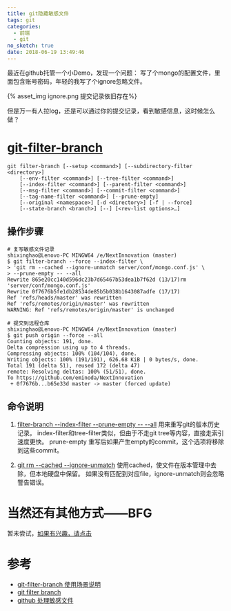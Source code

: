 ```yaml
---
title: git隐藏敏感文件
tags: git
categories:
  - 前端
  - git
no_sketch: true
date: 2018-06-19 13:49:46
---
```



最近在github托管一个小Demo，发现一个问题：
写了个mongo的配置文件，里面包含账号密码，年轻的我写了个ignore忽略文件。

{% asset_img ignore.png 提交记录依旧存在%}

但是万一有人拉log，还是可以通过你的提交记录，看到敏感信息，这时候怎么做？

# [git-filter-branch](https://git-scm.com/docs/git-filter-branch)

````
git filter-branch [--setup <command>] [--subdirectory-filter <directory>]
	[--env-filter <command>] [--tree-filter <command>]
	[--index-filter <command>] [--parent-filter <command>]
	[--msg-filter <command>] [--commit-filter <command>]
	[--tag-name-filter <command>] [--prune-empty]
	[--original <namespace>] [-d <directory>] [-f | --force]
	[--state-branch <branch>] [--] [<rev-list options>…​]
````

## 操作步骤
````
# 复写敏感文件记录
shixinghao@Lenovo-PC MINGW64 /e/NextInnovation (master)
$ git filter-branch --force --index-filter \
> 'git rm --cached --ignore-unmatch server/conf/mongo.conf.js' \
> --prune-empty -- --all
Rewrite 865e20cc140d596dc23b7d65467b53dea1b7f62d (13/17)rm 'server/conf/mongo.conf.js'
Rewrite 0f7676b5fe1db28534de85b5b038b1643087adfe (17/17)
Ref 'refs/heads/master' was rewritten
Ref 'refs/remotes/origin/master' was rewritten
WARNING: Ref 'refs/remotes/origin/master' is unchanged

# 提交到远程仓库
shixinghao@Lenovo-PC MINGW64 /e/NextInnovation (master)
$ git push origin --force --all
Counting objects: 191, done.
Delta compression using up to 4 threads.
Compressing objects: 100% (104/104), done.
Writing objects: 100% (191/191), 626.68 KiB | 0 bytes/s, done.
Total 191 (delta 51), reused 172 (delta 47)
remote: Resolving deltas: 100% (51/51), done.
To https://github.com/eminoda/NextInnovation
 + 0f7676b...b65e33d master -> master (forced update)
````

## 命令说明
1. [filter-branch --index-filter<command> --prune-empty -- --all](https://git-scm.com/docs/git-filter-branch#git-filter-branch---index-filterltcommandgt)
用来重写git的版本历史记录。
index-filter和tree-filter类似，但由于不走git tree等内容，直接走索引速度更快。
prune-empty 重写后如果产生empty的commit，这个选项将移除到这些commit。

2. [git rm --cached --ignore-unmatch](https://git-scm.com/docs/git-rm)
使用cached，使文件在版本管理中去除，但本地硬盘中保留。
如果没有匹配到对应file，ignore-unmatch则会忽略警告错误。

# 当然还有其他方式——BFG
暂未尝试，[如果有兴趣，请点击](https://rtyley.github.io/bfg-repo-cleaner/)

# 参考
- [git-filter-branch 使用场景说明](https://git-scm.com/book/zh/v2/Git-内部原理-维护与数据恢复)
- [git filter branch](https://blog.csdn.net/lwfcgz/article/details/49453375)
- [github 处理敏感文件](https://help.github.com/articles/removing-sensitive-data-from-a-repository/)